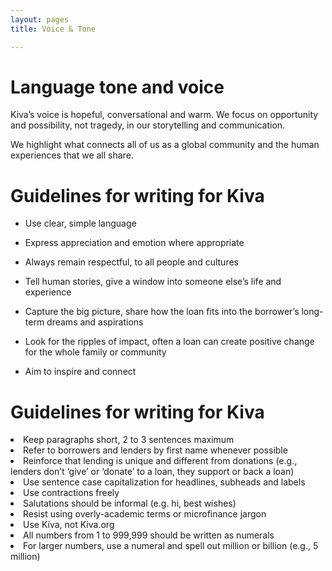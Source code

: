 ```yaml
---
layout: pages
title: Voice & Tone

---
```

# Language tone and voice

Kiva’s voice is hopeful, conversational and warm. We focus on opportunity and possibility, not tragedy, in our storytelling and communication.

We highlight what connects all of us as a global community and the human experiences that we all share.

# Guidelines for writing for Kiva

<div class="guideline">

* Use clear, simple language
* Express appreciation and emotion where appropriate
* Always remain respectful, to all people and cultures
* Tell human stories, give a window into someone else’s life and experience
* Capture the big picture, share how the loan fits into the borrower’s long-term dreams and aspirations
* Look for the ripples of impact, often a loan can create positive change for the whole family or community
* Aim to inspire and connect

  </div>

# Guidelines for writing for Kiva

<div class="guideline">
<li>Keep paragraphs short, 2 to 3 sentences maximum</li>
<li>Refer to borrowers and lenders by first name whenever possible</li>
<li>Reinforce that lending is unique and different from donations (e.g., lenders don’t ‘give’ or ‘donate’ to a loan, they support or back a loan)</li>
<li>Use sentence case capitalization for headlines, subheads and labels</li>
<li>Use contractions freely</li>
<li>Salutations should be informal (e.g. hi, best wishes)</li>
<li>Resist using overly-academic terms or microfinance jargon</li>
<li>Use Kiva, not Kiva.org</li>
<li>All numbers from 1 to 999,999 should be written as numerals</li>
<li>For larger numbers, use a numeral and spell out million or billion (e.g., 5 million) </li>
</div>